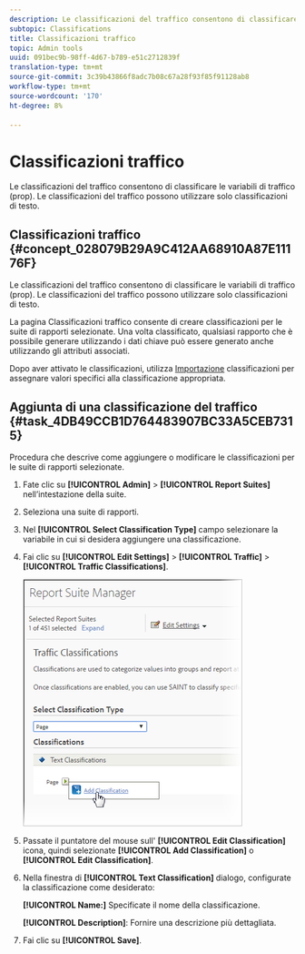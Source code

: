 ```yaml
---
description: Le classificazioni del traffico consentono di classificare le variabili di traffico (prop). Le classificazioni del traffico possono utilizzare solo classificazioni di testo.
subtopic: Classifications
title: Classificazioni traffico
topic: Admin tools
uuid: 091bec9b-98ff-4d67-b789-e51c2712839f
translation-type: tm+mt
source-git-commit: 3c39b43866f8adc7b08c67a28f93f85f91128ab8
workflow-type: tm+mt
source-wordcount: '170'
ht-degree: 8%

---
```



# Classificazioni traffico

Le classificazioni del traffico consentono di classificare le variabili di traffico (prop). Le classificazioni del traffico possono utilizzare solo classificazioni di testo.

## Classificazioni traffico {#concept_028079B29A9C412AA68910A87E11176F}

Le classificazioni del traffico consentono di classificare le variabili di traffico (prop). Le classificazioni del traffico possono utilizzare solo classificazioni di testo.

La pagina Classificazioni traffico consente di creare classificazioni per le suite di rapporti selezionate. Una volta classificato, qualsiasi rapporto che è possibile generare utilizzando i dati chiave può essere generato anche utilizzando gli attributi associati.

Dopo aver attivato le classificazioni, utilizza [Importazione](/help/components/classifications/importer/c-working-with-saint.md) classificazioni per assegnare valori specifici alla classificazione appropriata.

## Aggiunta di una classificazione del traffico {#task_4DB49CCB1D764483907BC33A5CEB7315}

<!-- 

t_classification_add_traffic.xml

 -->

Procedura che descrive come aggiungere o modificare le classificazioni per le suite di rapporti selezionate.

1. Fate clic su **[!UICONTROL Admin]** > **[!UICONTROL Report Suites]** nell’intestazione della suite.
1. Seleziona una suite di rapporti.
1. Nel **[!UICONTROL Select Classification Type]** campo selezionare la variabile in cui si desidera aggiungere una classificazione.
1. Fai clic su **[!UICONTROL Edit Settings]** > **[!UICONTROL Traffic]** > **[!UICONTROL Traffic Classifications]**.

   ![Informazioni sul passaggio](../assets/traffic-classification.png)

1. Passate il puntatore del mouse sull&#39; **[!UICONTROL Edit Classification]** icona, quindi selezionate **[!UICONTROL Add Classification]** o **[!UICONTROL Edit Classification]**.
1. Nella finestra di **[!UICONTROL Text Classification]** dialogo, configurate la classificazione come desiderato:

   **[!UICONTROL Name:]** Specificate il nome della classificazione.

   **[!UICONTROL Description]**: Fornire una descrizione più dettagliata.
1. Fai clic su **[!UICONTROL Save]**.
